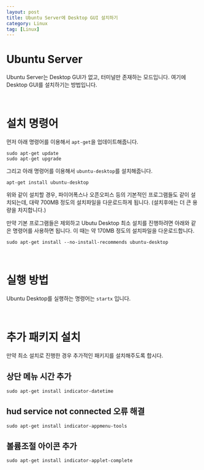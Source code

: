```yaml
---
layout: post
title: Ubuntu Server에 Desktop GUI 설치하기
category: Linux
tag: [Linux]
---
```


# Ubuntu Server

Ubuntu Server는 Desktop GUI가 없고, 터미널만 존재하는 모드입니다. 여기에 Desktop GUI를 설치하기는 방법입니다.

<br>

# 설치 명령어

먼저 아래 명령어를 이용해서 `apt-get`을 업데이트해줍니다.
~~~
sudo apt-get update
sudo apt-get upgrade
~~~


그리고 아래 명령어를 이용해서 `ubuntu-desktop`를 설치해줍니다.  
~~~
apt-get install ubuntu-desktop
~~~

위와 같이 설치할 경우, 파이어폭스나 오픈오피스 등의 기본적인 프로그램들도 같이 설치되는데, 대략 700MB 정도의 설치파일을 다운로드하게 됩니다. (설치후에는 더 큰 용량을 차지합니다.)

만약 기본 프로그램들은 제외하고 Ubutu Desktop 최소 설치를 진행하려면 아래와 같은 명령어를 사용하면 됩니다. 이 때는 약 170MB 정도의 설치파일을 다운로드합니다.

~~~
sudo apt-get install --no-install-recommends ubuntu-desktop
~~~

<br>

# 실행 방법

Ubuntu Desktop를 실행하는 명령어는 `startx` 입니다.

<br>

# 추가 패키지 설치

만약 최소 설치로 진행한 경우 추가적인 패키지를 설치해주도록 합시다.

## 상단 메뉴 시간 추가

~~~
sudo apt-get install indicator-datetime
~~~

## hud service not connected 오류 해결

~~~
sudo apt-get install indicator-appmenu-tools
~~~

## 볼륨조절 아이콘 추가

~~~
sudo apt-get install indicator-applet-complete
~~~

